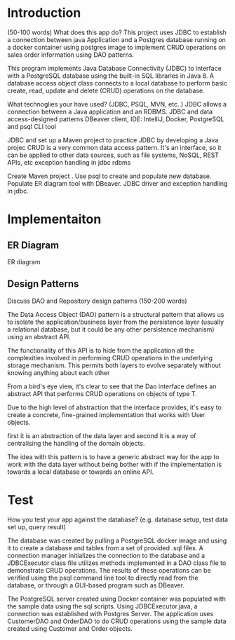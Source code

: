 # Introduction
(50-100 words)
What does this app do? 
 This project uses JDBC to establish a connection between java Application and a Postgres database running on a docker container using postgres image to implement CRUD operations on sales order information using DAO patterns.
 
 This program implements Java Database Connectivity (JDBC) to interface with a PostgreSQL database using the built-in SQL libraries in Java 8. A database access object class connects to a local database to perform basic create, read, update and delete (CRUD) operations on the database.

What technoglies your have used? (JDBC, PSQL, MVN, etc..)
JDBC allows a connection between a Java application and an RDBMS. 
 JDBC and data access-designed patterns
 DBeaver client, IDE: IntelliJ, Docker, PostgreSQL and psql CLI tool

  JDBC and set up a Maven project to practice JDBC by developing a Java projec
 CRUD is a very common data access pattern. It's an interface, so it can be applied to other data sources, such as file systems, NoSQL, REST APIs, etc
 exception handling in jdbc
 rdbms
 
 Create Maven project . Use psql to create and populate new database. Populate ER diagram tool with DBeaver. JDBC driver and exception handling in jdbc.

# Implementaiton
## ER Diagram
ER diagram

## Design Patterns
Discuss DAO and Repository design patterns (150-200 words)

The Data Access Object (DAO) pattern is a structural pattern that allows us to isolate the application/business layer from the persistence layer (usually a relational database, but it could be any other persistence mechanism) using an abstract API.

The functionality of this API is to hide from the application all the complexities involved in performing CRUD operations in the underlying storage mechanism. This permits both layers to evolve separately without knowing anything about each other

From a bird's eye view, it's clear to see that the Dao interface defines an abstract API that performs CRUD operations on objects of type T.

Due to the high level of abstraction that the interface provides, it's easy to create a concrete, fine-grained implementation that works with User objects.

first it is an abstraction of the data layer and second it is a way of centralising the handling of the domain objects.

The idea with this pattern is to have a generic abstract way for the app to work with the data layer without being bother with if the implementation is towards a local database or towards an online API.

# Test
How you test your app against the database? 
(e.g. database setup, test data set up, query result)

The database was created by pulling a PostgreSQL docker image and using it to create a database and tables from a set of provided .sql files. A connection manager initializes the connection to the database and a JDBCExecutor class file utilizes methods implemented in a DAO class file to demonstrate CRUD operations. The results of these operations can be verified using the psql command line tool to directly read from the database, or through a GUI-based program such as DBeaver.

The PostgreSQL server created using Docker container was populated with the sample data using the sql scripts. Using JDBCExecutor.java, a connection was established with Postgres Server. The application uses CustomerDAO and OrderDAO to do CRUD operations using the sample data created using Customer and Order objects.
